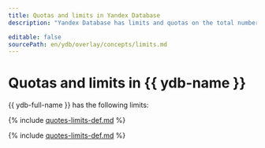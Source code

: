 ```yaml
---
title: Quotas and limits in Yandex Database
description: "Yandex Database has limits and quotas on the total number of processor cores for all database hosts, the total amount of virtual memory for all database hosts, the maximum number of hosts, and the maximum number of databases in one cloud. You will learn more about the restrictions in the service from this article."

editable: false
sourcePath: en/ydb/overlay/concepts/limits.md
---
```



# Quotas and limits in {{ ydb-name }}

{{ ydb-full-name }} has the following limits:

{% include [quotes-limits-def.md](../../_includes/quotes-limits-def.md) %}

{% include [quotes-limits-def.md](../_includes/ydb-limits.md) %}

